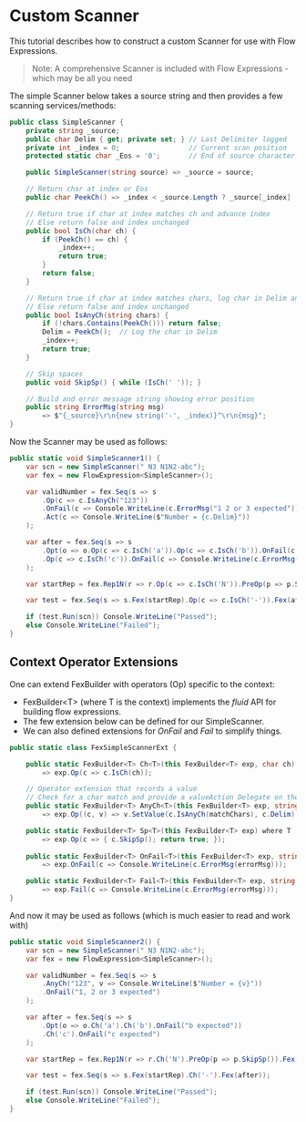 # Custom Scanner

This tutorial describes how to construct a custom Scanner for use with Flow Expressions.

> Note: A comprehensive Scanner is included with Flow Expressions - which may be all you need

The simple Scanner below takes a source string and then provides a few scanning services/methods:

```csharp
public class SimpleScanner {
    private string _source;
    public char Delim { get; private set; } // Last Delimiter logged
    private int _index = 0;                 // Current scan position
    protected static char _Eos = '0';       // End of source character

    public SimpleScanner(string source) => _source = source;

    // Return char at index or Eos
    public char PeekCh() => _index < _source.Length ? _source[_index] : _Eos;

    // Return true if char at index matches ch and advance index
    // Else return false and index unchanged
    public bool IsCh(char ch) {
        if (PeekCh() == ch) {
            _index++;
            return true;
        }
        return false;
    }

    // Return true if char at index matches chars, log char in Delim and advance index
    // Else return false and index unchanged
    public bool IsAnyCh(string chars) {
        if (!chars.Contains(PeekCh())) return false;
        Delim = PeekCh();  // Log the char in Delim
        _index++;
        return true;
    }

    // Skip spaces
    public void SkipSp() { while (IsCh(' ')); }

    // Build and error message string showing error position
    public string ErrorMsg(string msg)
        => $"{_source}\r\n{new string('-', _index)}^\r\n{msg}";
}
```

Now the Scanner may be used as follows:

```csharp
public static void SimpleScanner1() {
    var scn = new SimpleScanner(" N3 N1N2-abc");
    var fex = new FlowExpression<SimpleScanner>();

    var validNumber = fex.Seq(s => s
        .Op(c => c.IsAnyCh("123"))
        .OnFail(c => Console.WriteLine(c.ErrorMsg("1 2 or 3 expected")))
        .Act(c => Console.WriteLine($"Number = {c.Delim}"))
    );

    var after = fex.Seq(s => s
        .Opt(o => o.Op(c => c.IsCh('a')).Op(c => c.IsCh('b')).OnFail(c => Console.WriteLine(c.ErrorMsg("b expected"))))
        .Op(c => c.IsCh('c')).OnFail(c => Console.WriteLine(c.ErrorMsg("c expected")))
    );

    var startRep = fex.Rep1N(r => r.Op(c => c.IsCh('N')).PreOp(p => p.SkipSp()).Fex(validNumber));

    var test = fex.Seq(s => s.Fex(startRep).Op(c => c.IsCh('-')).Fex(after));

    if (test.Run(scn)) Console.WriteLine("Passed");
    else Console.WriteLine("Failed");
}
```

## Context Operator Extensions
One can extend FexBuilder with operators (Op) specific to the context:
- FexBuilder\<T> (where T is the context) implements the *fluid* API for building flow expressions.
- The few extension below can be defined for our SimpleScanner.
- We can also defined extensions for *OnFail* and *Fail* to simplify things.

```csharp
public static class FexSimpleScannerExt {

    public static FexBuilder<T> Ch<T>(this FexBuilder<T> exp, char ch) where T : SimpleScanner 
        => exp.Op(c => c.IsCh(ch));

    // Operator extension that records a value
    // Check for a char match and provide a valueAction Delegate on the value
    public static FexBuilder<T> AnyCh<T>(this FexBuilder<T> exp, string matchChars, Action<char> valueAction = null) where T : SimpleScanner
        => exp.Op((c, v) => v.SetValue(c.IsAnyCh(matchChars), c.Delim)).Value(valueAction);

    public static FexBuilder<T> Sp<T>(this FexBuilder<T> exp) where T : SimpleScanner 
        => exp.Op(c => { c.SkipSp(); return true; });
    
    public static FexBuilder<T> OnFail<T>(this FexBuilder<T> exp, string errorMsg) where T : SimpleScanner
        => exp.OnFail(c => Console.WriteLine(c.ErrorMsg(errorMsg)));

    public static FexBuilder<T> Fail<T>(this FexBuilder<T> exp, string errorMsg) where T : SimpleScanner
        => exp.Fail(c => Console.WriteLine(c.ErrorMsg(errorMsg)));
}
```

And now it may be used as follows (which is much easier to read and work with)

```csharp
public static void SimpleScanner2() {
    var scn = new SimpleScanner(" N3 N1N2-abc");
    var fex = new FlowExpression<SimpleScanner>();

    var validNumber = fex.Seq(s => s
        .AnyCh("123", v => Console.WriteLine($"Number = {v}"))
        .OnFail("1, 2 or 3 expected")
    );

    var after = fex.Seq(s => s
        .Opt(o => o.Ch('a').Ch('b').OnFail("b expected"))
        .Ch('c').OnFail("c expected")
    );

    var startRep = fex.Rep1N(r => r.Ch('N').PreOp(p => p.SkipSp()).Fex(validNumber));

    var test = fex.Seq(s => s.Fex(startRep).Ch('-').Fex(after));

    if (test.Run(scn)) Console.WriteLine("Passed");
    else Console.WriteLine("Failed");
}
```
